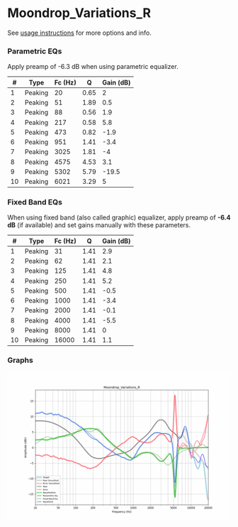 # Moondrop_Variations_R
See [usage instructions](https://github.com/jaakkopasanen/AutoEq#usage) for more options and info.

### Parametric EQs
Apply preamp of -6.3 dB when using parametric equalizer.

|   # | Type    |   Fc (Hz) |    Q |   Gain (dB) |
|-----|---------|-----------|------|-------------|
|   1 | Peaking |        20 | 0.65 |         2   |
|   2 | Peaking |        51 | 1.89 |         0.5 |
|   3 | Peaking |        88 | 0.56 |         1.9 |
|   4 | Peaking |       217 | 0.58 |         5.8 |
|   5 | Peaking |       473 | 0.82 |        -1.9 |
|   6 | Peaking |       951 | 1.41 |        -3.4 |
|   7 | Peaking |      3025 | 1.81 |        -4   |
|   8 | Peaking |      4575 | 4.53 |         3.1 |
|   9 | Peaking |      5302 | 5.79 |       -19.5 |
|  10 | Peaking |      6021 | 3.29 |         5   |

### Fixed Band EQs
When using fixed band (also called graphic) equalizer, apply preamp of **-6.4 dB** (if available) and set gains manually with these parameters.

|   # | Type    |   Fc (Hz) |    Q |   Gain (dB) |
|-----|---------|-----------|------|-------------|
|   1 | Peaking |        31 | 1.41 |         2.9 |
|   2 | Peaking |        62 | 1.41 |         2.1 |
|   3 | Peaking |       125 | 1.41 |         4.8 |
|   4 | Peaking |       250 | 1.41 |         5.2 |
|   5 | Peaking |       500 | 1.41 |        -0.5 |
|   6 | Peaking |      1000 | 1.41 |        -3.4 |
|   7 | Peaking |      2000 | 1.41 |        -0.1 |
|   8 | Peaking |      4000 | 1.41 |        -5.5 |
|   9 | Peaking |      8000 | 1.41 |         0   |
|  10 | Peaking |     16000 | 1.41 |         1.1 |

### Graphs
![](./Moondrop_Variations_R.png)
